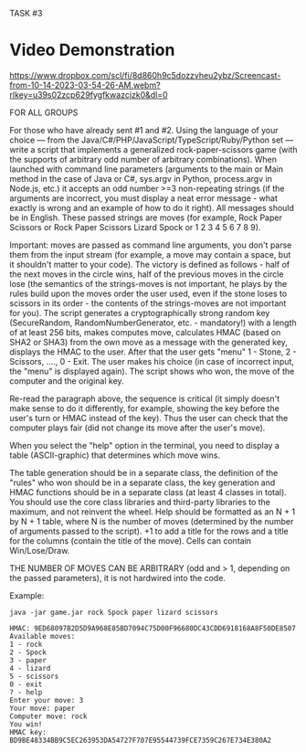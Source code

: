 TASK #3

# Video Demonstration
https://www.dropbox.com/scl/fi/8d860h9c5dozzvheu2ybz/Screencast-from-10-14-2023-03-54-26-AM.webm?rlkey=u39s02zcp629fygfkwazcjzk0&dl=0

FOR ALL GROUPS

For those who have already sent #1 and #2.
Using the language of your choice — from the Java/C#/PHP/JavaScript/TypeScript/Ruby/Python set — write a script that implements a generalized rock-paper-scissors game (with the supports of arbitrary odd number of arbitrary combinations).
When launched with command line parameters (arguments to the main or Main method in the case of Java or C#, sys.argv in Python, process.argv in Node.js, etc.) it accepts an odd number >=3 non-repeating strings (if the arguments are incorrect, you must display a neat error message - what exactly is wrong and an example of how to do it right). All messages should be in English. These passed strings are moves (for example, Rock Paper Scissors or Rock Paper Scissors Lizard Spock or 1 2 3 4 5 6 7 8 9).

Important: moves are passed as command line arguments, you don't parse them from the input stream (for example, a move may contain a space, but it shouldn't matter to your code).
The victory is defined as follows - half of the next moves in the circle wins, half of the previous moves in the circle lose (the semantics of the strings-moves is not important, he plays by the rules build upon the moves order the user used, even if the stone loses to scissors in its order - the contents of the strings-moves are not important for you).
The script generates a cryptographically strong random key (SecureRandom, RandomNumberGenerator, etc. - mandatory!) with a length of at least 256 bits, makes computes move, calculates HMAC (based on SHA2 or SHA3) from the own move as a message with the generated key, displays the HMAC to the user. After that the user gets "menu" 1 - Stone, 2 - Scissors, ...., 0 - Exit. The user makes his choice (in case of incorrect input, the "menu" is displayed again). The script shows who won, the move of the computer and the original key.

Re-read the paragraph above, the sequence is critical (it simply doesn't make sense to do it differently, for example, showing the key before the user's turn or HMAC instead of the key).
Thus the user can check that the computer plays fair (did not change its move after the user's move).

When you select the "help" option in the terminal, you need to display a table (ASCII-graphic) that determines which move wins.

The table generation should be in a separate class, the definition of the "rules" who won should be in a separate class, the key generation and HMAC functions should be in a separate class (at least 4 classes in total). You should use the core class libraries and third-party libraries to the maximum, and not reinvent the wheel. Help should be formatted as an N + 1 by N + 1 table, where N is the number of moves (determined by the number of arguments passed to the script). +1 to add a title for the rows and a title for the columns (contain the title of the move). Cells can contain Win/Lose/Draw.

THE NUMBER OF MOVES CAN BE ARBITRARY (odd and > 1, depending on the passed parameters), it is not hardwired into the code.

Example:

`java -jar game.jar rock Spock paper lizard scissors`

```
HMAC: 9ED68097B2D5D9A968E85BD7094C75D00F96680DC43CDD6918168A8F50DE8507
Available moves:
1 - rock
2 - Spock
3 - paper
4 - lizard
5 - scissors
0 - exit
? - help
Enter your move: 3
Your move: paper
Computer move: rock
You win!
HMAC key: BD9BE48334BB9C5EC263953DA54727F707E95544739FCE7359C267E734E380A2
```
